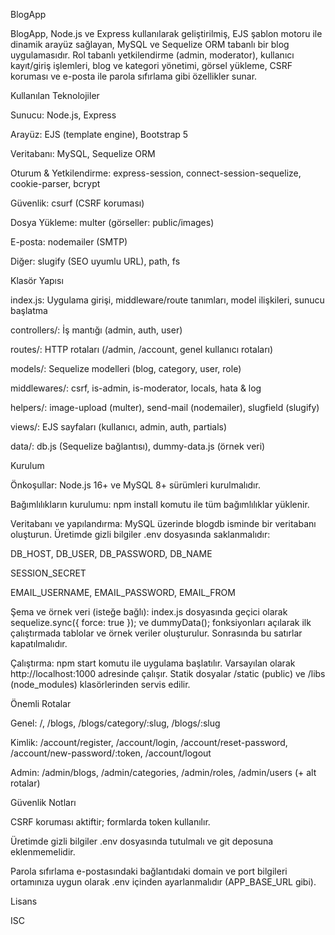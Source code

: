 BlogApp

BlogApp, Node.js ve Express kullanılarak geliştirilmiş, EJS şablon motoru ile dinamik arayüz sağlayan, MySQL ve Sequelize ORM tabanlı bir blog uygulamasıdır. Rol tabanlı yetkilendirme (admin, moderator), kullanıcı kayıt/giriş işlemleri, blog ve kategori yönetimi, görsel yükleme, CSRF koruması ve e-posta ile parola sıfırlama gibi özellikler sunar.

Kullanılan Teknolojiler

Sunucu: Node.js, Express

Arayüz: EJS (template engine), Bootstrap 5

Veritabanı: MySQL, Sequelize ORM

Oturum & Yetkilendirme: express-session, connect-session-sequelize, cookie-parser, bcrypt

Güvenlik: csurf (CSRF koruması)

Dosya Yükleme: multer (görseller: public/images)

E-posta: nodemailer (SMTP)

Diğer: slugify (SEO uyumlu URL), path, fs

Klasör Yapısı

index.js: Uygulama girişi, middleware/route tanımları, model ilişkileri, sunucu başlatma

controllers/: İş mantığı (admin, auth, user)

routes/: HTTP rotaları (/admin, /account, genel kullanıcı rotaları)

models/: Sequelize modelleri (blog, category, user, role)

middlewares/: csrf, is-admin, is-moderator, locals, hata & log

helpers/: image-upload (multer), send-mail (nodemailer), slugfield (slugify)

views/: EJS sayfaları (kullanıcı, admin, auth, partials)

data/: db.js (Sequelize bağlantısı), dummy-data.js (örnek veri)

Kurulum

Önkoşullar: Node.js 16+ ve MySQL 8+ sürümleri kurulmalıdır.

Bağımlılıkların kurulumu: npm install komutu ile tüm bağımlılıklar yüklenir.

Veritabanı ve yapılandırma: MySQL üzerinde blogdb isminde bir veritabanı oluşturun. Üretimde gizli bilgiler .env dosyasında saklanmalıdır:

DB_HOST, DB_USER, DB_PASSWORD, DB_NAME

SESSION_SECRET

EMAIL_USERNAME, EMAIL_PASSWORD, EMAIL_FROM

Şema ve örnek veri (isteğe bağlı): index.js dosyasında geçici olarak sequelize.sync({ force: true }); ve dummyData(); fonksiyonları açılarak ilk çalıştırmada tablolar ve örnek veriler oluşturulur. Sonrasında bu satırlar kapatılmalıdır.

Çalıştırma: npm start komutu ile uygulama başlatılır. Varsayılan olarak http://localhost:1000
 adresinde çalışır. Statik dosyalar /static (public) ve /libs (node_modules) klasörlerinden servis edilir.

Önemli Rotalar

Genel: /, /blogs, /blogs/category/:slug, /blogs/:slug

Kimlik: /account/register, /account/login, /account/reset-password, /account/new-password/:token, /account/logout

Admin: /admin/blogs, /admin/categories, /admin/roles, /admin/users (+ alt rotalar)

Güvenlik Notları

CSRF koruması aktiftir; formlarda token kullanılır.

Üretimde gizli bilgiler .env dosyasında tutulmalı ve git deposuna eklenmemelidir.

Parola sıfırlama e-postasındaki bağlantıdaki domain ve port bilgileri ortamınıza uygun olarak .env içinden ayarlanmalıdır (APP_BASE_URL gibi).

Lisans

ISC

